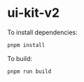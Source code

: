 # ui-kit-v2

To install dependencies:

```bash
pnpm install
```

To build:

```bash
pnpm run build
```
